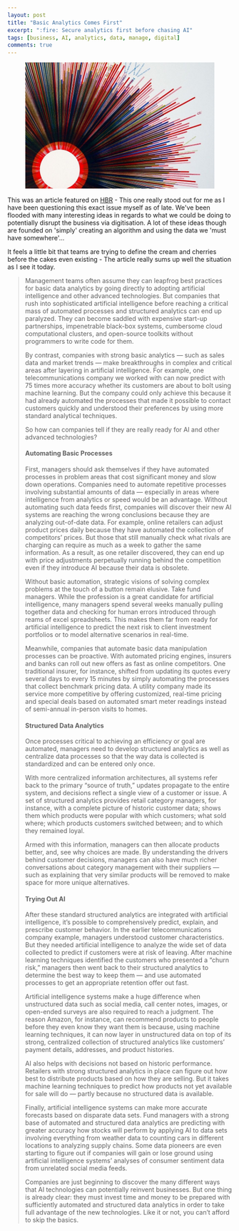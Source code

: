 ```yaml
---
layout: post
title: "Basic Analytics Comes First"
excerpt: ":fire: Secure analytics first before chasing AI"
tags: [business, AI, analytics, data, manage, digital]
comments: true 
---
```

<figure>
	<img src="/images/posts/2017/analytics.jpg">
</figure>

This was an article featured on [HBR](https://hbr.org/2017/06/if-your-company-isnt-good-at-analytics-its-not-ready-for-ai) - This one really stood out for me as I have been questioning this exact issue myself as of late. We've been flooded with many interesting ideas in regards to what we could be doing to potentially disrupt the business via digitisation. A lot of these ideas though are founded on 'simply' creating an algorithm and using the data we 'must have somewhere'...

It feels a little bit that teams are trying to define the cream and cherries before the cakes even existing - The article really sums up well the situation as I see it today.

> Management teams often assume they can leapfrog best practices for basic data analytics by going directly to adopting artificial intelligence and other advanced technologies.  But companies that rush into sophisticated artificial intelligence before reaching a critical mass of automated processes and structured analytics can end up paralyzed. They can become saddled with expensive start-up partnerships, impenetrable black-box systems, cumbersome cloud computational clusters, and open-source toolkits without programmers to write code for them.
> 
> By contrast, companies with strong basic analytics — such as sales data and market trends — make breakthroughs in complex and critical areas after layering in artificial intelligence. For example, one telecommunications company we worked with can now predict with 75 times more accuracy whether its customers are about to bolt using machine learning. But the company could only achieve this because it had already automated the processes that made it possible to contact customers quickly and understood their preferences by using more standard analytical techniques.
> 
> So how can companies tell if they are really ready for AI and other advanced technologies?
> 
> #### Automating Basic Processes
> 
> First, managers should ask themselves if they have automated processes in problem areas that cost significant money and slow down operations. Companies need to automate repetitive processes involving substantial amounts of data — especially in areas where intelligence from analytics or speed would be an advantage.  Without automating such data feeds first, companies will discover their new AI systems are reaching the wrong conclusions because they are analyzing out-of-date data. For example, online retailers can adjust product prices daily because they have automated the collection of competitors’ prices. But those that still manually check what rivals are charging can require as much as a week to gather the same information. As a result, as one retailer discovered, they can end up with price adjustments perpetually running behind the competition even if they introduce AI because their data is obsolete.
>
> Without basic automation, strategic visions of solving complex problems at the touch of a button remain elusive. Take fund managers. While the profession is a great candidate for artificial intelligence, many managers spend several weeks manually pulling together data and checking for human errors introduced through reams of excel spreadsheets. This makes them far from ready for artificial intelligence to predict the next risk to client investment portfolios or to model alternative scenarios in real-time.
>
> Meanwhile, companies that automate basic data manipulation processes can be proactive. With automated pricing engines, insurers and banks can roll out new offers as fast as online competitors. One traditional insurer, for instance, shifted from updating its quotes every several days to every 15 minutes by simply automating the processes that collect benchmark pricing data. A utility company made its service more competitive by offering customized, real-time pricing and special deals based on automated smart meter readings instead of semi-annual in-person visits to homes.
>
> #### Structured Data Analytics
>
> Once processes critical to achieving an efficiency or goal are automated, managers need to develop structured analytics as well as centralize data processes so that the way data is collected is standardized and can be entered only once.
>
> With more centralized information architectures, all systems refer back to the primary “source of truth,” updates propagate to the entire system, and decisions reflect a single view of a customer or issue. A set of structured analytics provides retail category managers, for instance, with a complete picture of historic customer data; shows them which products were popular with which customers; what sold where; which products customers switched between; and to which they remained loyal.
>
> Armed with this information, managers can then allocate products better, and, see why choices are made. By understanding the drivers behind customer decisions, managers can also have much richer conversations about category management with their suppliers — such as explaining that very similar products will be removed to make space for more unique alternatives.
>
> #### Trying Out AI 
>
> After these standard structured analytics are integrated with artificial intelligence, it’s possible to comprehensively predict, explain, and prescribe customer behavior. In the earlier telecommunications company example, managers understood customer characteristics. But they needed artificial intelligence to analyze the wide set of data collected to predict if customers were at risk of leaving. After machine learning techniques identified the customers who presented a “churn risk,” managers then went back to their structured analytics to determine the best way to keep them — and use automated processes to get an appropriate retention offer out fast.
>
> Artificial intelligence systems make a huge difference when unstructured data such as social media, call center notes, images, or open-ended surveys are also required to reach a judgment. The reason Amazon, for instance, can recommend products to people before they even know they want them is because, using machine learning techniques, it can now layer in unstructured data on top of its strong, centralized collection of structured analytics like customers’ payment details, addresses, and product histories.
>
> AI also helps with decisions not based on historic performance. Retailers with strong structured analytics in place can figure out how best to distribute products based on how they are selling. But it takes machine learning techniques to predict how products not yet available for sale will do — partly because no structured data is available.
>
> Finally, artificial intelligence systems can make more accurate forecasts based on disparate data sets. Fund managers with a strong base of automated and structured data analytics are predicting with greater accuracy how stocks will perform by applying AI to data sets involving everything from weather data to counting cars in different locations to analyzing supply chains. Some data pioneers are even starting to figure out if companies will gain or lose ground using artificial intelligence systems’ analyses of consumer sentiment data from unrelated social media feeds.
>
> Companies are just beginning to discover the many different ways that AI technologies can potentially reinvent businesses. But one thing is already clear: they must invest time and money to be prepared with sufficiently automated and structured data analytics in order to take full advantage of the new technologies. Like it or not, you can’t afford to skip the basics.
